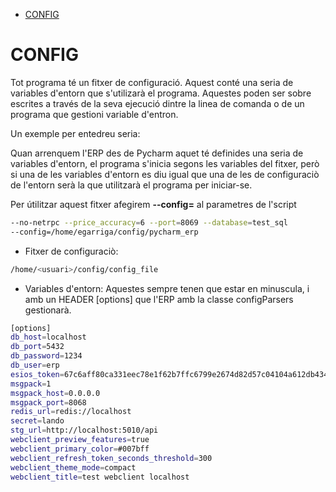 <!-- TOC INICIO -->
- [CONFIG](#config)
<!-- TOC FIN -->

# CONFIG

Tot programa té un fitxer de configuració. Aquest conté una seria de variables d'entorn que s'utilizarà el programa. 
Aquestes poden ser sobre escrites a través de la seva ejecució dintre la linea de comanda o de un programa que gestioni variable d'entron.

Un exemple per entedreu seria:

Quan arrenquem l'ERP des de Pycharm aquet té definides una seria de variables d'entorn, el programa s'inicia segons les 
variables del fitxer, però si una de les variables d'entorn es diu igual que una de les de configuraciò de l'entorn
serà la que utilitzarà el programa per iniciar-se.

Per útilitzar aquest fitxer afegirem **--config=<path>** al parametres de l'script
```bash
--no-netrpc --price_accuracy=6 --port=8069 --database=test_sql 
--config=/home/egarriga/config/pycharm_erp
```

* Fitxer de configuraciò:
```bash
/home/<usuari>/config/config_file
```

* Variables d'entorn: Aquestes sempre tenen que estar en minuscula, i amb un HEADER [options] que l'ERP amb la classe configParsers gestionarà. 
```bash
[options]
db_host=localhost
db_port=5432
db_password=1234
db_user=erp
esios_token=67c6aff80ca331eec78e1f62b7ffc6799e2674d82d57c04104a612db43496db3
msgpack=1
msgpack_host=0.0.0.0
msgpack_port=8068
redis_url=redis://localhost
secret=lando
stg_url=http://localhost:5010/api
webclient_preview_features=true
webclient_primary_color=#007bff
webclient_refresh_token_seconds_threshold=300
webclient_theme_mode=compact
webclient_title=test webclient localhost
```